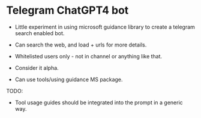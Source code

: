 
# Telegram ChatGPT4 bot

- Little experiment in using microsoft guidance library to create a telegram search enabled bot.
- Can search the web, and load + urls for more details.

- Whitelisted users only - not in channel or anything like that.
- Consider it alpha.
- Can use tools/using guidance MS package.

TODO:

- Tool usage guides should be integrated into the prompt in a generic way.
